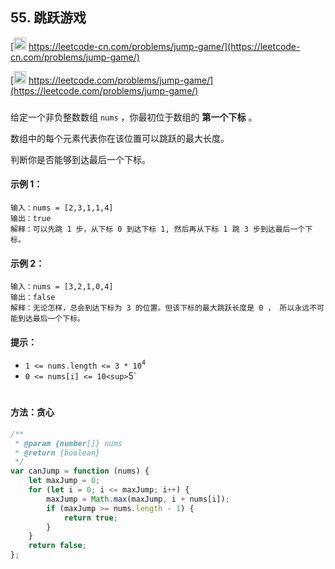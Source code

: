 ## 55. 跳跃游戏

[<img src="https://static.leetcode-cn.com/cn-mono-assets/production/assets/logo-dark-cn.c42314a8.svg" height="20" /> https://leetcode-cn.com/problems/jump-game/](https://leetcode-cn.com/problems/jump-game/)

[<img src="https://assets.leetcode.com/static_assets/public/webpack_bundles/images/logo-dark.e99485d9b.svg" height="20"/> https://leetcode.com/problems/jump-game/](https://leetcode.com/problems/jump-game/)

###

给定一个非负整数数组 `nums` ，你最初位于数组的 **第一个下标** 。

数组中的每个元素代表你在该位置可以跳跃的最大长度。

判断你是否能够到达最后一个下标。

#### 示例 1：

```
输入：nums = [2,3,1,1,4]
输出：true
解释：可以先跳 1 步，从下标 0 到达下标 1, 然后再从下标 1 跳 3 步到达最后一个下标。
```

#### 示例 2：

```
输入：nums = [3,2,1,0,4]
输出：false
解释：无论怎样，总会到达下标为 3 的位置。但该下标的最大跳跃长度是 0 ， 所以永远不可能到达最后一个下标。
```

#### 提示：

-   `1 <= nums.length <= 3 * 10`<sup>`4`</sup>
-   `0 <= nums[i] <= 10<sup>`5`</sup>

#

#### 方法：贪心

```js
/**
 * @param {number[]} nums
 * @return {boolean}
 */
var canJump = function (nums) {
    let maxJump = 0;
    for (let i = 0; i <= maxJump; i++) {
        maxJump = Math.max(maxJump, i + nums[i]);
        if (maxJump >= nums.length - 1) {
            return true;
        }
    }
    return false;
};
```
